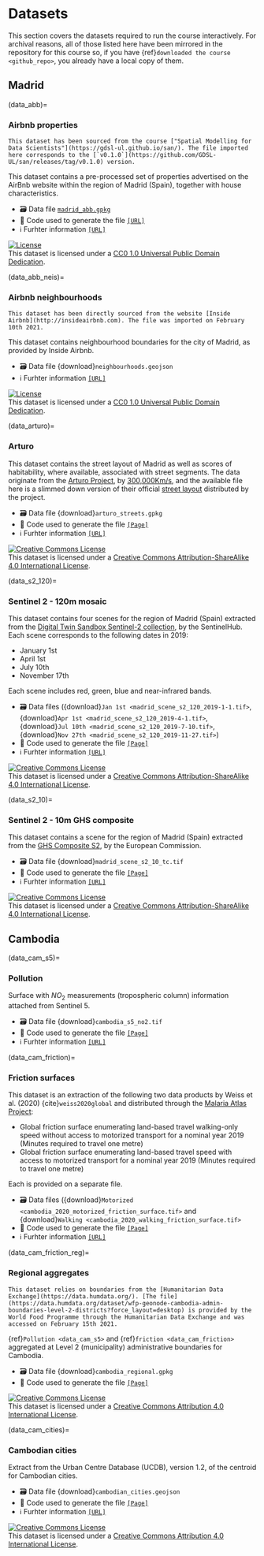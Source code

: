 # Datasets

This section covers the datasets required to run the course interactively. For archival reasons, all of those listed here have been mirrored in the repository for this course so, if you have {ref}`downloaded the course <github_repo>`, you already have a local copy of them.

## Madrid

(data_abb)=
### Airbnb properties

```{admonition} Source
This dataset has been sourced from the course ["Spatial Modelling for Data Scientists"](https://gdsl-ul.github.io/san/). The file imported here corresponds to the [`v0.1.0`](https://github.com/GDSL-UL/san/releases/tag/v0.1.0) version.
```

This dataset contains a pre-processed set of properties advertised on the AirBnb website within the region of Madrid (Spain), together with house characteristics. 

- 🗃️ Data file [`madrid_abb.gpkg`](https://github.com/GDSL-UL/san/raw/v0.1.0/data/assignment_1_madrid/madrid_abb.gpkg)
- 🤖 Code used to generate the file [`[URL]`](https://github.com/GDSL-UL/san/raw/v0.1.0/data/assignment_1_madrid/clean_data)
- ℹ️ Furhter information [`[URL]`](https://github.com/GDSL-UL/san/blob/v0.1.0/docs/11-datasets.md#madrid-airbnb)

<a rel="license" href="https://creativecommons.org/publicdomain/zero/1.0/"><img alt="License" style="border-width:0" src="https://licensebuttons.net/l/zero/1.0/88x31.png" /></a><br />This dataset is licensed under a <a rel="license" href="https://creativecommons.org/publicdomain/zero/1.0/">CC0 1.0 Universal Public Domain Dedication</a>.

(data_abb_neis)=
### Airbnb neighbourhoods

```{admonition} Source
This dataset has been directly sourced from the website [Inside Airbnb](http://insideairbnb.com). The file was imported on February 10th 2021.
```

This dataset contains neighbourhood boundaries for the city of Madrid, as provided by Inside Airbnb.

- 🗃️ Data file {download}`neighbourhoods.geojson`
- ℹ️ Furhter information [`[URL]`](http://insideairbnb.com/madrid/)

<a rel="license" href="https://creativecommons.org/publicdomain/zero/1.0/"><img alt="License" style="border-width:0" src="https://licensebuttons.net/l/zero/1.0/88x31.png" /></a><br />This dataset is licensed under a <a rel="license" href="https://creativecommons.org/publicdomain/zero/1.0/">CC0 1.0 Universal Public Domain Dedication</a>.

(data_arturo)=
### Arturo

This dataset contains the street layout of Madrid as well as scores of habitability, where available, associated with street segments. The data originate from the [Arturo Project](http://arturo.300000kms.net), by [300,000Km/s](https://300000kms.net), and the available file here is a slimmed down version of their official [street layout](http://arturo.300000kms.net/#10) distributed by the project.

- 🗃️ Data file {download}`arturo_streets.gpkg`
- 🤖 Code used to generate the file [`[Page]`](arturo_streets_prep)
- ℹ️ Furhter information [`[URL]`](https://arturo.300000kms.net)

<a rel="license" href="http://creativecommons.org/licenses/by-sa/4.0/"><img alt="Creative Commons License" style="border-width:0" src="https://i.creativecommons.org/l/by-sa/4.0/88x31.png" /></a><br />This dataset is licensed under a <a rel="license" href="http://creativecommons.org/licenses/by-sa/4.0/">Creative Commons Attribution-ShareAlike 4.0 International License</a>.

(data_s2_120)=
### Sentinel 2 - 120m mosaic

This dataset contains four scenes for the region of Madrid (Spain) extracted from the [Digital Twin Sandbox Sentinel-2 collection](https://medium.com/sentinel-hub/digital-twin-sandbox-sentinel-2-collection-available-to-everyone-20f3b5de846e), by the SentinelHub. Each scene corresponds to the following dates in 2019:

- January 1st
- April 1st
- July 10th
- November 17th

Each scene includes red, green, blue and near-infrared bands.

- 🗃️ Data files ({download}`Jan 1st <madrid_scene_s2_120_2019-1-1.tif>`, {download}`Apr 1st <madrid_scene_s2_120_2019-4-1.tif>`, {download}`Jul 10th <madrid_scene_s2_120_2019-7-10.tif>`, {download}`Nov 27th <madrid_scene_s2_120_2019-11-27.tif>`)
- 🤖 Code used to generate the file [`[Page]`](madrid_s2)
- ℹ️ Furhter information [`[URL]`](https://github.com/sentinel-hub/public-collections/tree/main/collections/sentinel-s2-l2a-mosaic-120)

<a rel="license" href="http://creativecommons.org/licenses/by-sa/4.0/"><img alt="Creative Commons License" style="border-width:0" src="https://i.creativecommons.org/l/by-sa/4.0/88x31.png" /></a><br />This dataset is licensed under a <a rel="license" href="http://creativecommons.org/licenses/by-sa/4.0/">Creative Commons Attribution-ShareAlike 4.0 International License</a>.

(data_s2_10)=
### Sentinel 2 - 10m GHS composite

This dataset contains a scene for the region of Madrid (Spain) extracted from the [GHS Composite S2](https://ghsl.jrc.ec.europa.eu/ghs_s2composite.php), by the European Commission.

- 🗃️ Data file {download}`madrid_scene_s2_10_tc.tif`
- 🤖 Code used to generate the file [`[Page]`](madrid_s2)
- ℹ️ Furhter information [`[URL]`](https://ghsl.jrc.ec.europa.eu/ghs_s2composite.php)

<a rel="license" href="http://creativecommons.org/licenses/by-sa/4.0/"><img alt="Creative Commons License" style="border-width:0" src="https://i.creativecommons.org/l/by-sa/4.0/88x31.png" /></a><br />This dataset is licensed under a <a rel="license" href="http://creativecommons.org/licenses/by-sa/4.0/">Creative Commons Attribution-ShareAlike 4.0 International License</a>.

## Cambodia

(data_cam_s5)=
### Pollution

Surface with $NO_2$ measurements (tropospheric column) information attached from Sentinel 5.

- 🗃️ Data file {download}`cambodia_s5_no2.tif`
- 🤖 Code used to generate the file [`[Page]`](cambodia_pollution)
- ℹ️ Furhter information [`[URL]`](https://github.com/Sentinel-5P/data-on-s3)

(data_cam_friction)=
### Friction surfaces

This dataset is an extraction of the following two data products by Weiss et al. (2020) {cite}`weiss2020global` and distributed through the [Malaria Atlas Project](https://malariaatlas.org/explorer/#/):

- Global friction surface enumerating land-based travel walking-only speed without access to motorized transport for a nominal year 2019 (Minutes required to travel one metre)
- Global friction surface enumerating land-based travel speed with access to motorized transport for a nominal year 2019 (Minutes required to travel one metre)

Each is provided on a separate file.

- 🗃️ Data files ({download}`Motorized <cambodia_2020_motorized_friction_surface.tif>` and {download}`Walking <cambodia_2020_walking_friction_surface.tif>`
- 🤖 Code used to generate the file [`[Page]`](cambodia_road_friction)
- ℹ️ Furhter information [`[URL]`](https://malariaatlas.org)

(data_cam_friction_reg)=
### Regional aggregates

```{admonition} Source
This dataset relies on boundaries from the [Humanitarian Data Exchange](https://data.humdata.org/). [The file](https://data.humdata.org/dataset/wfp-geonode-cambodia-admin-boundaries-level-2-districts?force_layout=desktop) is provided by the World Food Programme through the Humanitarian Data Exchange and was accessed on February 15th 2021.
```

{ref}`Pollution <data_cam_s5>` and {ref}`friction <data_cam_friction>` aggregated at Level 2 (municipality) administrative boundaries for Cambodia.

- 🗃️ Data file {download}`cambodia_regional.gpkg`
- 🤖 Code used to generate the file [`[Page]`](cambodia_regional)

<a rel="license" href="http://creativecommons.org/licenses/by/4.0/"><img alt="Creative Commons License" style="border-width:0" src="https://i.creativecommons.org/l/by/4.0/88x31.png" /></a><br />This dataset is licensed under a <a rel="license" href="http://creativecommons.org/licenses/by/4.0/">Creative Commons Attribution 4.0 International License</a>.

(data_cam_cities)=
### Cambodian cities

Extract from the Urban Centre Database (UCDB), version 1.2, of the centroid for Cambodian cities.

- 🗃️ Data file {download}`cambodian_cities.geojson`
- 🤖 Code used to generate the file [`[Page]`](cambodia_cities)
- ℹ️ Furhter information [`[URL]`](https://ghsl.jrc.ec.europa.eu/ucdb2018visual.php)

<a rel="license" href="http://creativecommons.org/licenses/by/4.0/"><img alt="Creative Commons License" style="border-width:0" src="https://i.creativecommons.org/l/by/4.0/88x31.png" /></a><br />This dataset is licensed under a <a rel="license" href="http://creativecommons.org/licenses/by/4.0/">Creative Commons Attribution 4.0 International License</a>.
